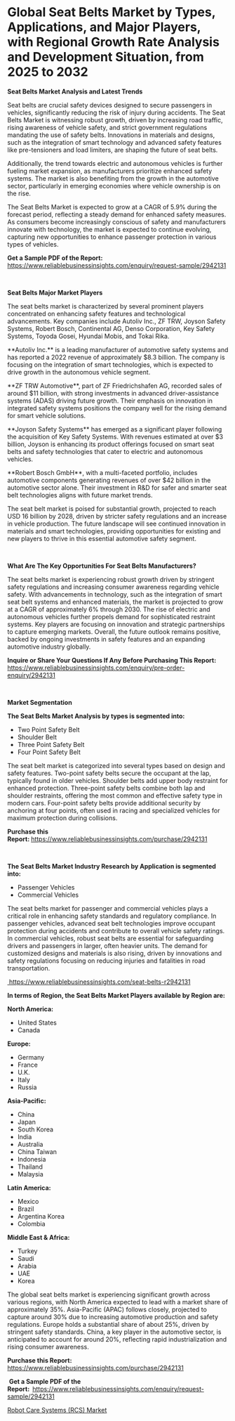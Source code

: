 <p><h1>Global Seat Belts Market by Types, Applications, and Major Players, with Regional Growth Rate Analysis and Development Situation, from 2025 to 2032</h1></p><p><strong>Seat Belts Market Analysis and Latest Trends</strong></p>
<p><p>Seat belts are crucial safety devices designed to secure passengers in vehicles, significantly reducing the risk of injury during accidents. The Seat Belts Market is witnessing robust growth, driven by increasing road traffic, rising awareness of vehicle safety, and strict government regulations mandating the use of safety belts. Innovations in materials and designs, such as the integration of smart technology and advanced safety features like pre-tensioners and load limiters, are shaping the future of seat belts.</p><p>Additionally, the trend towards electric and autonomous vehicles is further fueling market expansion, as manufacturers prioritize enhanced safety systems. The market is also benefiting from the growth in the automotive sector, particularly in emerging economies where vehicle ownership is on the rise. </p><p>The Seat Belts Market is expected to grow at a CAGR of 5.9% during the forecast period, reflecting a steady demand for enhanced safety measures. As consumers become increasingly conscious of safety and manufacturers innovate with technology, the market is expected to continue evolving, capturing new opportunities to enhance passenger protection in various types of vehicles.</p></p>
<p><strong>Get a Sample PDF of the Report:&nbsp;</strong> <a href="https://www.reliablebusinessinsights.com/enquiry/request-sample/2942131?utm_campaign=2707&utm_medium=2&utm_source=Github&utm_content=ia&utm_term=15032025&utm_id=seat-belts">https://www.reliablebusinessinsights.com/enquiry/request-sample/2942131</a></p>
<p>&nbsp;</p>
<p><strong>Seat Belts Major Market Players</strong></p>
<p><p>The seat belts market is characterized by several prominent players concentrated on enhancing safety features and technological advancements. Key companies include Autoliv Inc., ZF TRW, Joyson Safety Systems, Robert Bosch, Continental AG, Denso Corporation, Key Safety Systems, Toyoda Gosei, Hyundai Mobis, and Tokai Rika.</p><p>**Autoliv Inc.** is a leading manufacturer of automotive safety systems and has reported a 2022 revenue of approximately $8.3 billion. The company is focusing on the integration of smart technologies, which is expected to drive growth in the autonomous vehicle segment.</p><p>**ZF TRW Automotive**, part of ZF Friedrichshafen AG, recorded sales of around $11 billion, with strong investments in advanced driver-assistance systems (ADAS) driving future growth. Their emphasis on innovation in integrated safety systems positions the company well for the rising demand for smart vehicle solutions.</p><p>**Joyson Safety Systems** has emerged as a significant player following the acquisition of Key Safety Systems. With revenues estimated at over $3 billion, Joyson is enhancing its product offerings focused on smart seat belts and safety technologies that cater to electric and autonomous vehicles.</p><p>**Robert Bosch GmbH**, with a multi-faceted portfolio, includes automotive components generating revenues of over $42 billion in the automotive sector alone. Their investment in R&D for safer and smarter seat belt technologies aligns with future market trends.</p><p>The seat belt market is poised for substantial growth, projected to reach USD 16 billion by 2028, driven by stricter safety regulations and an increase in vehicle production. The future landscape will see continued innovation in materials and smart technologies, providing opportunities for existing and new players to thrive in this essential automotive safety segment.</p></p>
<p>&nbsp;</p>
<p><strong>What Are The Key Opportunities For Seat Belts Manufacturers?</strong></p>
<p><p>The seat belts market is experiencing robust growth driven by stringent safety regulations and increasing consumer awareness regarding vehicle safety. With advancements in technology, such as the integration of smart seat belt systems and enhanced materials, the market is projected to grow at a CAGR of approximately 6% through 2030. The rise of electric and autonomous vehicles further propels demand for sophisticated restraint systems. Key players are focusing on innovation and strategic partnerships to capture emerging markets. Overall, the future outlook remains positive, backed by ongoing investments in safety features and an expanding automotive industry globally.</p></p>
<p><strong>Inquire or Share Your Questions If Any Before Purchasing This Report:</strong> <a href="https://www.reliablebusinessinsights.com/enquiry/pre-order-enquiry/2942131?utm_campaign=2707&utm_medium=2&utm_source=Github&utm_content=ia&utm_term=15032025&utm_id=seat-belts">https://www.reliablebusinessinsights.com/enquiry/pre-order-enquiry/2942131</a></p>
<p>&nbsp;</p>
<p><strong>Market Segmentation</strong></p>
<p><strong>The Seat Belts Market Analysis by types is segmented into:</strong></p>
<p><ul><li>Two Point Safety Belt</li><li>Shoulder Belt</li><li>Three Point Safety Belt</li><li>Four Point Safety Belt</li></ul></p>
<p><p>The seat belt market is categorized into several types based on design and safety features. Two-point safety belts secure the occupant at the lap, typically found in older vehicles. Shoulder belts add upper body restraint for enhanced protection. Three-point safety belts combine both lap and shoulder restraints, offering the most common and effective safety type in modern cars. Four-point safety belts provide additional security by anchoring at four points, often used in racing and specialized vehicles for maximum protection during collisions.</p></p>
<p><strong>Purchase this Report:&nbsp;</strong><a href="https://www.reliablebusinessinsights.com/purchase/2942131?utm_campaign=2707&utm_medium=2&utm_source=Github&utm_content=ia&utm_term=15032025&utm_id=seat-belts">https://www.reliablebusinessinsights.com/purchase/2942131</a></p>
<p>&nbsp;</p>
<p><strong>The Seat Belts Market Industry Research by Application is segmented into:</strong></p>
<p><ul><li>Passenger Vehicles</li><li>Commercial Vehicles</li></ul></p>
<p><p>The seat belts market for passenger and commercial vehicles plays a critical role in enhancing safety standards and regulatory compliance. In passenger vehicles, advanced seat belt technologies improve occupant protection during accidents and contribute to overall vehicle safety ratings. In commercial vehicles, robust seat belts are essential for safeguarding drivers and passengers in larger, often heavier units. The demand for customized designs and materials is also rising, driven by innovations and safety regulations focusing on reducing injuries and fatalities in road transportation.</p></p>
<p><a href="https://www.reliablebusinessinsights.com/seat-belts-r2942131?utm_campaign=2707&utm_medium=2&utm_source=Github&utm_content=ia&utm_term=15032025&utm_id=seat-belts">&nbsp;https://www.reliablebusinessinsights.com/seat-belts-r2942131</a></p>
<p><strong>In terms of Region, the Seat Belts Market Players available by Region are:</strong></p>
<p>
    <p> <strong> North America: </strong>
        <ul>
            <li>United States</li>
            <li>Canada</li>
        </ul>
        </p> 
    <p> <strong> Europe: </strong>
        <ul>
            <li>Germany</li>
            <li>France</li>
            <li>U.K.</li>
            <li>Italy</li>
            <li>Russia</li>
        </ul>
        </p> 
    <p> <strong> Asia-Pacific: </strong>
        <ul>
            <li>China</li>
            <li>Japan</li>
            <li>South Korea</li>
            <li>India</li>
            <li>Australia</li>
            <li>China Taiwan</li>
            <li>Indonesia</li>
            <li>Thailand</li>
            <li>Malaysia</li>
        </ul>
        </p> 
    <p> <strong> Latin America: </strong>
        <ul>
            <li>Mexico</li>
            <li>Brazil</li>
            <li>Argentina Korea</li>
            <li>Colombia</li>
        </ul>
        </p> 
    <p> <strong> Middle East & Africa: </strong>
        <ul>
            <li>Turkey</li>
            <li>Saudi</li>
            <li>Arabia</li>
            <li>UAE</li>
            <li>Korea</li>
        </ul>
    </p>
    </p>
<p><p>The global seat belts market is experiencing significant growth across various regions, with North America expected to lead with a market share of approximately 35%. Asia-Pacific (APAC) follows closely, projected to capture around 30% due to increasing automotive production and safety regulations. Europe holds a substantial share of about 25%, driven by stringent safety standards. China, a key player in the automotive sector, is anticipated to account for around 20%, reflecting rapid industrialization and rising consumer awareness.</p></p>
<p><strong>Purchase this Report: </strong><a href="https://www.reliablebusinessinsights.com/purchase/2942131?utm_campaign=2707&utm_medium=2&utm_source=Github&utm_content=ia&utm_term=15032025&utm_id=seat-belts">https://www.reliablebusinessinsights.com/purchase/2942131</a></p>
<p>&nbsp;<strong>Get a Sample PDF of the Report:&nbsp;&nbsp;</strong><a href="https://www.reliablebusinessinsights.com/enquiry/request-sample/2942131?utm_campaign=2707&utm_medium=2&utm_source=Github&utm_content=ia&utm_term=15032025&utm_id=seat-belts">https://www.reliablebusinessinsights.com/enquiry/request-sample/2942131</a></p>
<p><strong></strong></p>
<p><p><a href="https://github.com/benhaeneye/Market-Research-Report-List-1/blob/main/robot-care-systems-rcs-market.md?utm_campaign=2707&utm_medium=2&utm_source=Github&utm_content=ia&utm_term=15032025&utm_id=seat-belts">Robot Care Systems (RCS) Market</a></p></p>